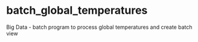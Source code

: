 # batch_global_temperatures
Big Data - batch program to process global temperatures and create batch view
